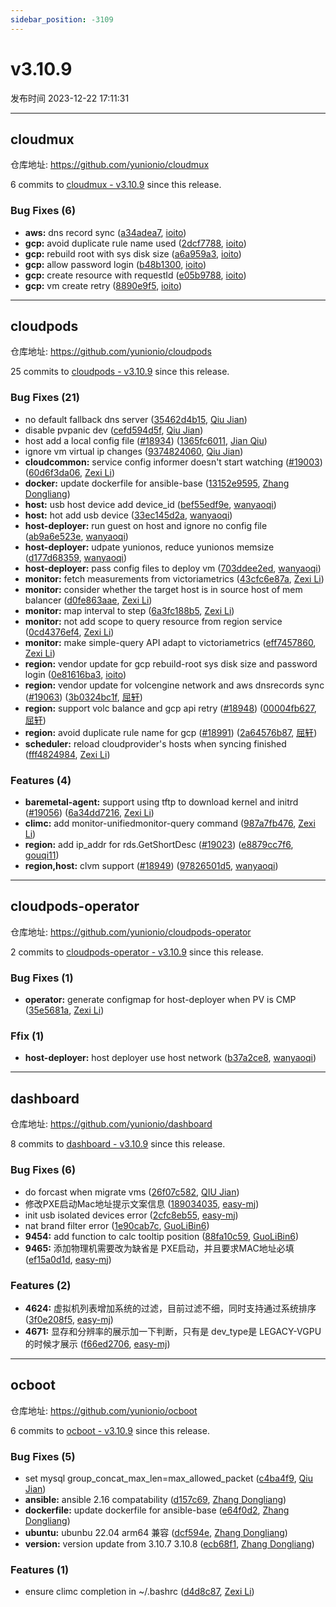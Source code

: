 ```yaml
---
sidebar_position: -3109
---
```


# v3.10.9

发布时间 2023-12-22 17:11:31

-----

## cloudmux

仓库地址: https://github.com/yunionio/cloudmux

6 commits to [cloudmux - v3.10.9] since this release.

### Bug Fixes (6)
- **aws:** dns record sync ([a34adea7](https://github.com/yunionio/cloudmux/commit/a34adea73f5c18928713b55852fa94ebf4d29ece), [ioito](mailto:qu_xuan@icloud.com))
- **gcp:** avoid duplicate rule name used ([2dcf7788](https://github.com/yunionio/cloudmux/commit/2dcf7788b19e7562932377841241334db97c01f5), [ioito](mailto:qu_xuan@icloud.com))
- **gcp:** rebuild root with sys disk size ([a6a959a3](https://github.com/yunionio/cloudmux/commit/a6a959a3d981a44ca0ea4086b109aa7cf2af5982), [ioito](mailto:qu_xuan@icloud.com))
- **gcp:** allow password login ([b48b1300](https://github.com/yunionio/cloudmux/commit/b48b130077f18cd0c78c9a7954e1e05d57d328fc), [ioito](mailto:qu_xuan@icloud.com))
- **gcp:** create resource with requestId ([e05b9788](https://github.com/yunionio/cloudmux/commit/e05b9788bbb3201262d762c94ad3178924f965ff), [ioito](mailto:qu_xuan@icloud.com))
- **gcp:** vm create retry ([8890e9f5](https://github.com/yunionio/cloudmux/commit/8890e9f5caaa659314fc2c0fc84a4baf6ca462dd), [ioito](mailto:qu_xuan@icloud.com))

[cloudmux - v3.10.9]: https://github.com/yunionio/cloudmux/compare/v3.10.8...v3.10.9
-----

## cloudpods

仓库地址: https://github.com/yunionio/cloudpods

25 commits to [cloudpods - v3.10.9] since this release.

### Bug Fixes (21)
- no default fallback dns server ([35462d4b15](https://github.com/yunionio/cloudpods/commit/35462d4b1503d1bb4143fb9e6546e335d1d1b84e), [Qiu Jian](mailto:qiujian@yunionyun.com))
- disable pvpanic dev ([cefd594d5f](https://github.com/yunionio/cloudpods/commit/cefd594d5f8ea080917d6e1227a07984be23ca51), [Qiu Jian](mailto:qiujian@yunionyun.com))
- host add a local config file ([#18934](https://github.com/yunionio/cloudpods/issues/18934)) ([1365fc6011](https://github.com/yunionio/cloudpods/commit/1365fc60115af90504b08d801f2d6f5b72d6cad4), [Jian Qiu](mailto:swordqiu@gmail.com))
- ignore vm virtual ip changes ([9374824060](https://github.com/yunionio/cloudpods/commit/9374824060ef77b094e841a66e8db2e8f0a65afe), [Qiu Jian](mailto:qiujian@yunionyun.com))
- **cloudcommon:** service config informer doesn't start watching ([#19003](https://github.com/yunionio/cloudpods/issues/19003)) ([60d6f3da06](https://github.com/yunionio/cloudpods/commit/60d6f3da06f5b05ff6fd885b59d873b81bf690fe), [Zexi Li](mailto:zexi.li@icloud.com))
- **docker:** update dockerfile for ansible-base ([13152e9595](https://github.com/yunionio/cloudpods/commit/13152e95955217a347c3d7d777a77a7b09cf7422), [Zhang Dongliang](mailto:zhangdongliang@yunion.cn))
- **host:** usb host device add device_id ([bef55edf9e](https://github.com/yunionio/cloudpods/commit/bef55edf9ef2af179a4d0f1b1ba1563017c74d8f), [wanyaoqi](mailto:d3lx.yq@gmail.com))
- **host:** hot add usb device ([33ec145d2a](https://github.com/yunionio/cloudpods/commit/33ec145d2a2d1c9b827d4d351489feffb2fb8f6c), [wanyaoqi](mailto:d3lx.yq@gmail.com))
- **host-deployer:** run guest on host and ignore no config file ([ab9a6e523e](https://github.com/yunionio/cloudpods/commit/ab9a6e523e70d609fcd95ed87a4f6ee29c9c4420), [wanyaoqi](mailto:d3lx.yq@gmail.com))
- **host-deployer:** udpate yunionos, reduce yunionos memsize ([d177d68359](https://github.com/yunionio/cloudpods/commit/d177d6835909b2ade403b4eebba5e3c45d4b0915), [wanyaoqi](mailto:d3lx.yq@gmail.com))
- **host-deployer:** pass config files to deploy vm ([703ddee2ed](https://github.com/yunionio/cloudpods/commit/703ddee2ed9bde7710bc9d2eb75ca8903142dd40), [wanyaoqi](mailto:d3lx.yq@gmail.com))
- **monitor:** fetch measurements from victoriametrics ([43cfc6e87a](https://github.com/yunionio/cloudpods/commit/43cfc6e87acf2bf989103f7f7073a78684995128), [Zexi Li](mailto:zexi.li@icloud.com))
- **monitor:** consider whether the target host is in source host of mem balancer ([d0fe863aae](https://github.com/yunionio/cloudpods/commit/d0fe863aaebc53f9c53ff2eaac41b6a7668fa1ad), [Zexi Li](mailto:zexi.li@icloud.com))
- **monitor:** map interval to step ([6a3fc188b5](https://github.com/yunionio/cloudpods/commit/6a3fc188b5aad275bc5007f0a0de9ee283f47612), [Zexi Li](mailto:zexi.li@icloud.com))
- **monitor:** not add scope to query resource from region service ([0cd4376ef4](https://github.com/yunionio/cloudpods/commit/0cd4376ef4a5b6e40f0b86826d782eb0cbb8c3ae), [Zexi Li](mailto:zexi.li@icloud.com))
- **monitor:** make simple-query API adapt to victoriametrics ([eff7457860](https://github.com/yunionio/cloudpods/commit/eff7457860f2c1a649d1cb447284a49537f97584), [Zexi Li](mailto:zexi.li@icloud.com))
- **region:** vendor update for gcp rebuild-root sys disk size and password login ([0e81616ba3](https://github.com/yunionio/cloudpods/commit/0e81616ba3c2a9b17ba86d9c50f540b8715ecaf2), [ioito](mailto:qu_xuan@icloud.com))
- **region:** vendor update for volcengine network and aws dnsrecords sync ([#19063](https://github.com/yunionio/cloudpods/issues/19063)) ([3b0324bc1f](https://github.com/yunionio/cloudpods/commit/3b0324bc1fabb98a64976882b35984b3f926004a), [屈轩](mailto:qu_xuan@icloud.com))
- **region:** support volc balance and gcp api retry ([#18948](https://github.com/yunionio/cloudpods/issues/18948)) ([00004fb627](https://github.com/yunionio/cloudpods/commit/00004fb6273c6df330ef7794824308d5a3226cbc), [屈轩](mailto:qu_xuan@icloud.com))
- **region:** avoid duplicate rule name for gcp ([#18991](https://github.com/yunionio/cloudpods/issues/18991)) ([2a64576b87](https://github.com/yunionio/cloudpods/commit/2a64576b87777862377714e84b5e2b73a1ec4d96), [屈轩](mailto:qu_xuan@icloud.com))
- **scheduler:** reload cloudprovider's hosts when syncing finished ([fff4824984](https://github.com/yunionio/cloudpods/commit/fff482498486e3e77b7adb4d445256095065afe3), [Zexi Li](mailto:zexi.li@icloud.com))

### Features (4)
- **baremetal-agent:** support using tftp to download kernel and initrd ([#19056](https://github.com/yunionio/cloudpods/issues/19056)) ([6a34dd7216](https://github.com/yunionio/cloudpods/commit/6a34dd721627a51c2d60de6fd651477ff45bec48), [Zexi Li](mailto:zexi.li@icloud.com))
- **climc:** add monitor-unifiedmonitor-query command ([987a7fb476](https://github.com/yunionio/cloudpods/commit/987a7fb476cbd391eb59cbd77900346c9d71eca6), [Zexi Li](mailto:zexi.li@icloud.com))
- **region:** add ip_addr for rds.GetShortDesc ([#19023](https://github.com/yunionio/cloudpods/issues/19023)) ([e8879cc7f6](https://github.com/yunionio/cloudpods/commit/e8879cc7f6969fb771ddfe903bce8bc9a48c3015), [gouqi11](mailto:66834753+gouqi11@users.noreply.github.com))
- **region,host:** clvm support ([#18949](https://github.com/yunionio/cloudpods/issues/18949)) ([97826501d5](https://github.com/yunionio/cloudpods/commit/97826501d50b19cf5353974fdccc1075938636dd), [wanyaoqi](mailto:18528551+wanyaoqi@users.noreply.github.com))

[cloudpods - v3.10.9]: https://github.com/yunionio/cloudpods/compare/v3.10.8...v3.10.9
-----

## cloudpods-operator

仓库地址: https://github.com/yunionio/cloudpods-operator

2 commits to [cloudpods-operator - v3.10.9] since this release.

### Bug Fixes (1)
- **operator:** generate configmap for host-deployer when PV is CMP ([35e5681a](https://github.com/yunionio/cloudpods-operator/commit/35e5681a66a01289f244c797a9fcb5f1b8674933), [Zexi Li](mailto:zexi.li@icloud.com))

### Ffix (1)
- **host-deployer:** host deployer use host network ([b37a2ce8](https://github.com/yunionio/cloudpods-operator/commit/b37a2ce809a8aef509da232cb675950613bfb6b3), [wanyaoqi](mailto:d3lx.yq@gmail.com))

[cloudpods-operator - v3.10.9]: https://github.com/yunionio/cloudpods-operator/compare/v3.10.8...v3.10.9
-----

## dashboard

仓库地址: https://github.com/yunionio/dashboard

8 commits to [dashboard - v3.10.9] since this release.

### Bug Fixes (6)
- do forcast when migrate vms ([26f07c582](https://github.com/yunionio/dashboard/commit/26f07c58246bbc250cb3b473a6b11ffbd9d0af1f), [QIU Jian](mailto:qiujian@yunionyun.com))
- 修改PXE启动Mac地址提示文案信息 ([189034035](https://github.com/yunionio/dashboard/commit/189034035afe96ddc249fae9d902db5e1b0d0c14), [easy-mj](mailto:boss_think@163.com))
- init usb isolated devices error ([2cfc8eb55](https://github.com/yunionio/dashboard/commit/2cfc8eb55f96a59f3a80d5ac1ef8a525f912f19d), [easy-mj](mailto:boss_think@163.com))
- nat brand filter error ([1e90cab7c](https://github.com/yunionio/dashboard/commit/1e90cab7cc4397c2654efec70d2bc6ad57925bf9), [GuoLiBin6](mailto:glbin533@163.com))
- **9454:** add function to calc tooltip position ([88fa10c59](https://github.com/yunionio/dashboard/commit/88fa10c59767327ec74c0b0836d360f0317bbed0), [GuoLiBin6](mailto:glbin533@163.com))
- **9465:** 添加物理机需要改为缺省是 PXE启动，并且要求MAC地址必填 ([ef15a0d1d](https://github.com/yunionio/dashboard/commit/ef15a0d1d458686a2382ced1a02a9edec153c8d0), [easy-mj](mailto:boss_think@163.com))

### Features (2)
- **4624:** 虚拟机列表增加系统的过滤，目前过滤不细，同时支持通过系统排序 ([3f0e208f5](https://github.com/yunionio/dashboard/commit/3f0e208f5830a80a949c8a9985c042f898d43fbf), [easy-mj](mailto:boss_think@163.com))
- **4671:** 显存和分辨率的展示加一下判断，只有是 dev_type是 LEGACY-VGPU 的时候才展示 ([f66ed2706](https://github.com/yunionio/dashboard/commit/f66ed2706552a539046a6b0cc42a8091112fed4a), [easy-mj](mailto:boss_think@163.com))

[dashboard - v3.10.9]: https://github.com/yunionio/dashboard/compare/v3.10.8...v3.10.9
-----

## ocboot

仓库地址: https://github.com/yunionio/ocboot

6 commits to [ocboot - v3.10.9] since this release.

### Bug Fixes (5)
- set mysql group_concat_max_len=max_allowed_packet ([c4ba4f9](https://github.com/yunionio/ocboo/commit/c4ba4f98f2ec5837183befd1578b57f2bac97a4f), [Qiu Jian](mailto:qiujian@yunionyun.com))
- **ansible:** ansible 2.16 compatability ([d157c69](https://github.com/yunionio/ocboo/commit/d157c69e0b20d68c9df339b006ecbfaa356d8fb8), [Zhang Dongliang](mailto:zhangdongliang@yunion.cn))
- **dockerfile:** update dockerfile for ansible-base ([e64f0d2](https://github.com/yunionio/ocboo/commit/e64f0d2e57b91541081e7758401185d201e20b52), [Zhang Dongliang](mailto:zhangdongliang@yunion.cn))
- **ubuntu:** ubunbu 22.04 arm64 兼容 ([dcf594e](https://github.com/yunionio/ocboo/commit/dcf594e22728dbb7207995f8d16818c66362912c), [Zhang Dongliang](mailto:zhangdongliang@yunion.cn))
- **version:** version update from 3.10.7 3.10.8 ([ecb68f1](https://github.com/yunionio/ocboo/commit/ecb68f18311ac98a90fa5d59a148a5170d53c589), [Zhang Dongliang](mailto:zhangdongliang@yunion.cn))

### Features (1)
- ensure climc completion in ~/.bashrc ([d4d8c87](https://github.com/yunionio/ocboo/commit/d4d8c87e5825ac7a4b79e80bc472d744a961aea1), [Zexi Li](mailto:zexi.li@icloud.com))

[ocboot - v3.10.9]: https://github.com/yunionio/ocboot/compare/v3.10.8...v3.10.9
